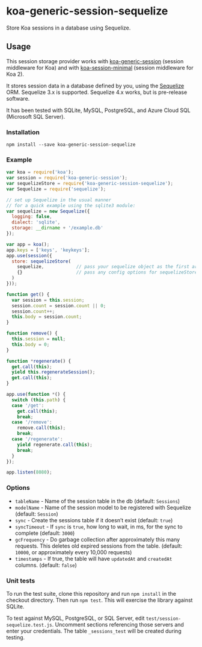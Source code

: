 # koa-generic-session-sequelize

Store Koa sessions in a database using Sequelize.

## Usage

This session storage provider works with [koa-generic-session](https://github.com/koajs/generic-session) (session middleware for Koa) and with [koa-session-minimal](https://github.com/longztian/koa-session-minimal) (session middleware for Koa 2).

It stores session data in a database defined by you, using the [Sequelize](http://docs.sequelizejs.com/) ORM. Sequelize 3.x is supported. Sequelize 4.x works, but is pre-release software.

It has been tested with SQLite, MySQL, PostgreSQL, and Azure Cloud SQL (Microsoft SQL Server).

### Installation

`npm install --save koa-generic-session-sequelize`

### Example

```js
var koa = require('koa');
var session = require('koa-generic-session');
var sequelizeStore = require('koa-generic-session-sequelize');
var Sequelize = require('sequelize');

// set up Sequelize in the usual manner
// for a quick example using the sqlite3 module:
var sequelize = new Sequelize({
  logging: false,
  dialect: 'sqlite',
  storage: __dirname + '/example.db'
});

var app = koa();
app.keys = ['keys', 'keykeys'];
app.use(session({
  store: sequelizeStore(
    sequelize,            // pass your sequelize object as the first arg
    {}                    // pass any config options for sequelizeStore as the second arg (see below)
  )
}));

function get() {
  var session = this.session;
  session.count = session.count || 0;
  session.count++;
  this.body = session.count;
}

function remove() {
  this.session = null;
  this.body = 0;
}

function *regenerate() {
  get.call(this);
  yield this.regenerateSession();
  get.call(this);
}

app.use(function *() {
  switch (this.path) {
  case '/get':
    get.call(this);
    break;
  case '/remove':
    remove.call(this);
    break;
  case '/regenerate':
    yield regenerate.call(this);
    break;
  }
});

app.listen(8080);
```

### Options

 - `tableName` - Name of the session table in the db (default: `Sessions`)
 - `modelName` - Name of the session model to be registered with Sequelize (default: `Session`)
 - `sync` - Create the sessions table if it doesn’t exist (default: `true`)
 - `syncTimeout` - If `sync` is `true`, how long to wait, in ms, for the sync to complete (default: `3000`)
 - `gcFrequency` - Do garbage collection after approximately this many requests. This deletes old expired sessions from the table. (default: `10000`, or approximately every 10,000 requests)
 - `timestamps` - If true, the table will have `updatedAt` and `createdAt` columns. (default: `false`)

### Unit tests

To run the test suite, clone this repository and run `npm install` in the checkout directory. Then run `npm test`. This will exercise the library against SQLite.

To test against MySQL, PostgreSQL, or SQL Server, edit `test/session-sequelize.test.js`. Uncomment sections referencing those servers and enter your credentials. The table `_sessions_test` will be created during testing.
